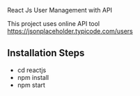 React Js User Management with API

This project uses online API tool https://jsonplaceholder.typicode.com/users

## Installation Steps

- cd reactjs
- npm install
- npm start
